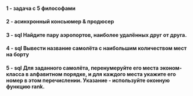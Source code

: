 #### 1 - задача с 5 философами
#### 2 - асинхронный консьюмер & продюсер
#### 3 - sql Найдите пару аэропортов, наиболее удалённых друг от друга.
#### 4 - sql Вывести название самолёта с наибольшим количеством мест на борту
#### 5 - sql Для заданного самолёта, перенумеруйте его места эконом-класса в алфавитном порядке, и для каждого места укажите его номер в этом перечислении. Указание - используйте оконную функцию rank.
